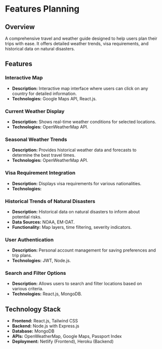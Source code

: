 # Features Planning

## Overview
A comprehensive travel and weather guide designed to help users plan their trips with ease. It offers detailed weather trends, visa requirements, and historical data on natural disasters.

## Features

### Interactive Map
- **Description:** Interactive map interface where users can click on any country for detailed information.
- **Technologies:** Google Maps API, React.js.

### Current Weather Display
- **Description:** Shows real-time weather conditions for selected locations.
- **Technologies:** OpenWeatherMap API.

### Seasonal Weather Trends
- **Description:** Provides historical weather data and forecasts to determine the best travel times.
- **Technologies:** OpenWeatherMap API.

### Visa Requirement Integration
- **Description:** Displays visa requirements for various nationalities.
- **Technologies:** 

### Historical Trends of Natural Disasters
- **Description:** Historical data on natural disasters to inform about potential risks.
- **Data Sources:** NOAA, EM-DAT.
- **Functionality:** Map layers, time filtering, severity indicators.

### User Authentication
- **Description:** Personal account management for saving preferences and trip plans.
- **Technologies:** JWT, Node.js.

### Search and Filter Options
- **Description:** Allows users to search and filter locations based on various criteria.
- **Technologies:** React.js, MongoDB.

## Technology Stack
- **Frontend:** React.js, Tailwind CSS
- **Backend:** Node.js with Express.js
- **Database:** MongoDB
- **APIs:** OpenWeatherMap, Google Maps, Passport Index
- **Deployment:** Netlify (Frontend), Heroku (Backend)


